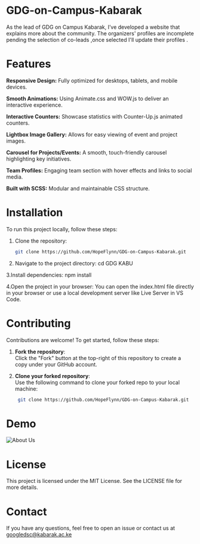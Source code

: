 # GDG-on-Campus-Kabarak
As the lead of GDG on Campus Kabarak, I’ve developed a website that explains more about the community. The organizers' profiles are incomplete pending the selection of co-leads ,once selected I'll update their profiles .
# Features
**Responsive Design:** Fully optimized for desktops, tablets, and mobile devices.

**Smooth Animations:** Using Animate.css and WOW.js to deliver an interactive experience.

**Interactive Counters:** Showcase statistics with Counter-Up.js animated counters.

**Lightbox Image Gallery:** Allows for easy viewing of event and project images.

**Carousel for Projects/Events:** A smooth, touch-friendly carousel highlighting key initiatives.

**Team Profiles:** Engaging team section with hover effects and links to social media.

**Built with SCSS:** Modular and maintainable CSS structure.

# Installation

To run this project locally, follow these steps:

1. Clone the repository:
   ```bash
   git clone https://github.com/HopeFlynn/GDG-on-Campus-Kabarak.git

2. Navigate to the project directory:
cd GDG KABU

3.Install dependencies:
npm install

4.Open the project in your browser: 
You can open the index.html file directly in your browser or use a local development server like Live Server in VS Code.

# Contributing

Contributions are welcome! To get started, follow these steps:

1. **Fork the repository**:  
   Click the "Fork" button at the top-right of this repository to create a copy under your GitHub account.

2. **Clone your forked repository**:  
   Use the following command to clone your forked repo to your local machine:
   ```bash
    git clone https://github.com/HopeFlynn/GDG-on-Campus-Kabarak.git

# Demo 

![About Us](https://github.com/HopeFlynn/GDG-on-Campus-Kabarak/blob/main/About%20us.png)

 # License
This project is licensed under the MIT License. See the LICENSE file for more details.

# Contact
If you have any questions, feel free to open an issue or contact us at googledsc@kabarak.ac.ke

